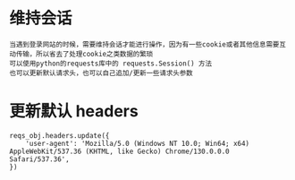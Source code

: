 # 维持会话

    当遇到登录网站的时候，需要维持会话才能进行操作，因为有一些cookie或者其他信息需要互动传输，所以省去了处理cookie之类数据的繁琐
    可以使用python的requests库中的 requests.Session() 方法
    也可以更新默认请求头，也可以自己追加/更新一些请求头参数

# 更新默认 headers

    reqs_obj.headers.update({
        'user-agent': 'Mozilla/5.0 (Windows NT 10.0; Win64; x64) AppleWebKit/537.36 (KHTML, like Gecko) Chrome/130.0.0.0 Safari/537.36',
    })
